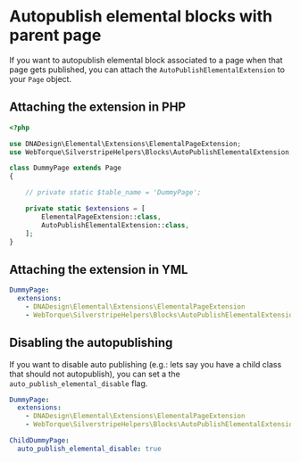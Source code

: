# Autopublish elemental blocks with parent page
If you want to autopublish elemental block associated to a page when that page gets published, you can attach the
`AutoPublishElementalExtension` to your `Page` object.

## Attaching the extension in PHP
```php
<?php

use DNADesign\Elemental\Extensions\ElementalPageExtension;
use WebTorque\SilverstripeHelpers\Blocks\AutoPublishElementalExtension;

class DummyPage extends Page
{

    // private static $table_name = 'DummyPage';

    private static $extensions = [
        ElementalPageExtension::class,
        AutoPublishElementalExtension::class,
    ];
}
```

## Attaching the extension in YML
```yml
DummyPage:
  extensions:
    - DNADesign\Elemental\Extensions\ElementalPageExtension
    - WebTorque\SilverstripeHelpers\Blocks\AutoPublishElementalExtension
```

## Disabling the autopublishing
If you want to disable auto publishing (e.g.: lets say you have a child class that should not autopublish), you can set
a the `auto_publish_elemental_disable` flag.

```yml
DummyPage:
  extensions:
    - DNADesign\Elemental\Extensions\ElementalPageExtension
    - WebTorque\SilverstripeHelpers\Blocks\AutoPublishElementalExtension

ChildDummyPage:
  auto_publish_elemental_disable: true
```
